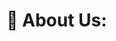 # 💫 About Us:

<!--
The Center for Personalized Diagnostics (CPD) is a joint initiative between Penn Medicine's Department of Pathology and Laboratory Medicine and the Abramson Cancer Center to support precision medicine at Penn.

The CPD aims to uncover genetic mutations within a patient's own cancer that can allow for a more targeted and personalized "precision" treatment strategy.

By integrating Molecular Genetics, Pathology Informatics, and Genomic Pathology for precision-medicine diagnoses, the CPD can help physicians provide an appropriate and individualized treatment plan for their patients.

Precision genomic diagnostics can identify patients who might benefit from current, often cutting-edge therapies, while sparing those who do not have a particular genetic signature from the costs and side effects of certain treatments.

Most importantly perhaps, precision medicine can significantly reduce the time conventional diagnostic approaches require, allowing patients and their loved ones to make informed decisions – when time matters most.
-->
